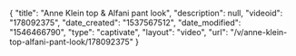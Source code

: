 {
    "title": "Anne Klein top & Alfani pant look",
    "description": null,
    "videoid": "178092375",
    "date_created": "1537567512",
    "date_modified": "1546466790",
    "type": "captivate",
    "layout": "video",
    "url": "\/v\/anne-klein-top-alfani-pant-look\/178092375"
}